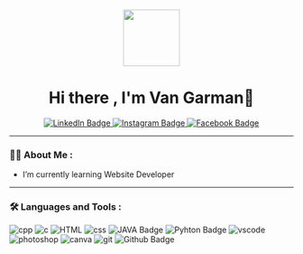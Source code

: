 ### 
<div id="header" align="center">
  <img src="https://media.giphy.com/media/KzJkzjggfGN5Py6nkT/giphy.gif" width="100"/>
</div>
<h1 align="center">
Hi there , I'm Van Garman👋
</h1>
<div id="badges" align="center">
  <a href="https://www.linkedin.com/in/m-armand-giovani-8588b323a">
    <img src="https://img.shields.io/badge/LinkedIn-blue?style=for-the-badge&logo=linkedin&logoColor=white" alt="LinkedIn Badge"/>
  </a>
  <a href="https://www.instagram.com/van_garman/">
    <img src="https://img.shields.io/badge/Instagram-pink?style=for-the-badge&logo=instagram&logoColor=white" alt="Instagram Badge"/>
  </a>
  <a href="https://www.facebook.com/profile.php?id=100008266278474">
    <img src="https://img.shields.io/badge/Facebook-blue?style=for-the-badge&logo=facebook&logoColor=white" alt="Facebook Badge"/>
  </a>
</div>

<div align="center">
<img src="https://komarev.com/ghpvc/?username=VanGarman21&style=flat-square&color=blue" alt=""/ >
</div>

---

### :woman_technologist: About Me :
  - I’m currently learning Website Developer
---

### :hammer_and_wrench: Languages and Tools :
<div>
  <img src="https://img.shields.io/badge/C%2B%2B-00599C?style=for-the-badge&logo=c%2B%2B&logoColor=white" alt= "cpp" /> 
  <img src="https://img.shields.io/badge/C-00599C?style=for-the-badge&logo=c&logoColor=white" alt= "c" /> 
  <img src="https://img.shields.io/badge/HTML-239120?style=for-the-badge&logo=html5&logoColor=white" alt= "HTML" /> 
  <img src="https://img.shields.io/badge/CSS-239120?&style=for-the-badge&logo=css3&logoColor=white" alt= "css" /> 
  <img src="https://img.shields.io/badge/JAVA-orange?style=for-the-badge&logo=java&logoColor=white" alt="JAVA Badge"/>
  <img src="https://img.shields.io/badge/Python-blue?style=for-the-badge&logo=python&logoColor=white" alt="Pyhton Badge"/>
  <img src="https://img.shields.io/badge/Visual_Studio_Code-0078D4?style=for-the-badge&logo=visual%20studio%20code&logoColor=white" alt="vscode"/>
  <img src="https://img.shields.io/badge/adobe%20photoshop-31A8FF?style=for-the-badge&logo=adobe%20photoshop&logoColor=white" alt="photoshop" />
  <img src="https://img.shields.io/badge/Canva-%2300C4CC.svg?&style=for-the-badge&logo=Canva&logoColor=white" alt="canva"/>
  <img src="https://img.shields.io/badge/GIT-E44C30?style=for-the-badge&logo=git&logoColor=white" alt="git"/> 
  <img src="https://img.shields.io/badge/Github-black?style=for-the-badge&logo=github&logoColor=white" alt="Github Badge"/>
  </div>
<!--
**VanGarman21/VanGarman21** is a ✨ _special_ ✨ repository because its `README.md` (this file) appears on your GitHub profile.

Here are some ideas to get you started:

- 🔭 I’m currently working on ...
- 🌱 I’m currently learning ...
- 👯 I’m looking to collaborate on ...
- 🤔 I’m looking for help with ...
- 💬 Ask me about ...
- 📫 How to reach me: ...
- 😄 Pronouns: ...
- ⚡ Fun fact: ...
-->
